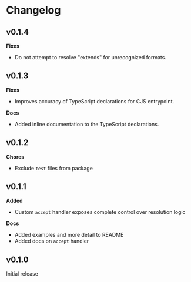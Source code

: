 # Changelog

## v0.1.4

**Fixes**
- Do not attempt to resolve "extends" for unrecognized formats.

## v0.1.3

**Fixes**
- Improves accuracy of TypeScript declarations for CJS entrypoint.

**Docs**
- Added inline documentation to the TypeScript declarations.

## v0.1.2

**Chores**
- Exclude `test` files from package

## v0.1.1

**Added**

- Custom `accept` handler exposes complete control over resolution logic

**Docs**
- Added examples and more detail to README
- Added docs on `accept` handler


## v0.1.0

Initial release

